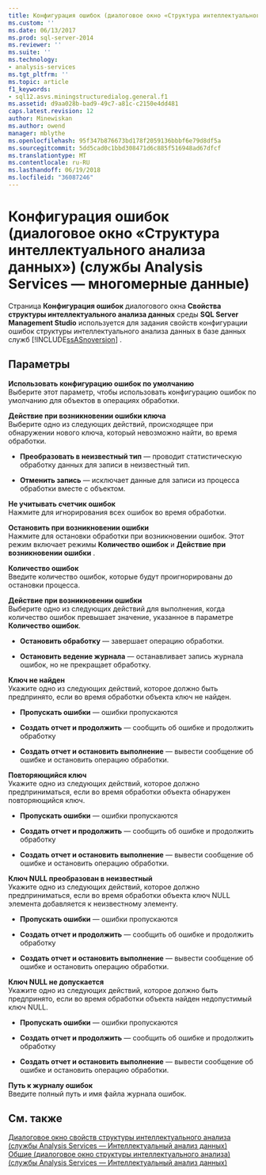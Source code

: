 ```yaml
---
title: Конфигурация ошибок (диалоговое окно «Структура интеллектуального анализа данных») (службы Analysis Services — многомерные данные) | Документы Microsoft
ms.custom: ''
ms.date: 06/13/2017
ms.prod: sql-server-2014
ms.reviewer: ''
ms.suite: ''
ms.technology:
- analysis-services
ms.tgt_pltfrm: ''
ms.topic: article
f1_keywords:
- sql12.asvs.miningstructuredialog.general.f1
ms.assetid: d9aa028b-bad9-49c7-a81c-c2150e4dd481
caps.latest.revision: 12
author: Minewiskan
ms.author: owend
manager: mblythe
ms.openlocfilehash: 95f347b876673bd178f2059136bbbf6e79d8df5a
ms.sourcegitcommit: 5dd5cad0c1bbd308471d6c885f516948ad67dfcf
ms.translationtype: MT
ms.contentlocale: ru-RU
ms.lasthandoff: 06/19/2018
ms.locfileid: "36087246"
---
```

# <a name="error-configuration-mining-structure-dialog-box-analysis-services---multidimensional-data"></a>Конфигурация ошибок (диалоговое окно «Структура интеллектуального анализа данных») (службы Analysis Services — многомерные данные)
  Страница **Конфигурация ошибок** диалогового окна **Свойства структуры интеллектуального анализа данных** среды **SQL Server Management Studio** используется для задания свойств конфигурации ошибок структуры интеллектуального анализа данных в базе данных служб [!INCLUDE[ssASnoversion](../includes/ssasnoversion-md.md)] .  
  
## <a name="options"></a>Параметры  
 **Использовать конфигурацию ошибок по умолчанию**  
 Выберите этот параметр, чтобы использовать конфигурацию ошибок по умолчанию для объектов в операциях обработки.  
  
 **Действие при возникновении ошибки ключа**  
 Выберите одно из следующих действий, происходящее при обнаружении нового ключа, который невозможно найти, во время обработки.  
  
-   **Преобразовать в неизвестный тип** — проводит статистическую обработку данных для записи в неизвестный тип.  
  
-   **Отменить запись** — исключает данные для записи из процесса обработки вместе с объектом.  
  
 **Не учитывать счетчик ошибок**  
 Нажмите для игнорирования всех ошибок во время обработки.  
  
 **Остановить при возникновении ошибки**  
 Нажмите для остановки обработки при возникновении ошибок. Этот режим включает режимы **Количество ошибок** и **Действие при возникновении ошибки** .  
  
 **Количество ошибок**  
 Введите количество ошибок, которые будут проигнорированы до остановки процесса.  
  
 **Действие при возникновении ошибки**  
 Выберите одно из следующих действий для выполнения, когда количество ошибок превышает значение, указанное в параметре **Количество ошибок**.  
  
-   **Остановить обработку** — завершает операцию обработки.  
  
-   **Остановить ведение журнала** — останавливает запись журнала ошибок, но не прекращает обработку.  
  
 **Ключ не найден**  
 Укажите одно из следующих действий, которое должно быть предпринято, если во время обработки объекта ключ не найден.  
  
-   **Пропускать ошибки** — ошибки пропускаются  
  
-   **Создать отчет и продолжить** — сообщить об ошибке и продолжить обработку  
  
-   **Создать отчет и остановить выполнение** — вывести сообщение об ошибке и остановить операцию обработки.  
  
 **Повторяющийся ключ**  
 Укажите одно из следующих действий, которое должно предприниматься, если во время обработки объекта обнаружен повторяющийся ключ.  
  
-   **Пропускать ошибки** — ошибки пропускаются  
  
-   **Создать отчет и продолжить** — сообщить об ошибке и продолжить обработку  
  
-   **Создать отчет и остановить выполнение** — вывести сообщение об ошибке и остановить операцию обработки.  
  
 **Ключ NULL преобразован в неизвестный**  
 Укажите одно из следующих действий, которое должно предприниматься, если во время обработки объекта ключ NULL элемента добавляется к неизвестному элементу.  
  
-   **Пропускать ошибки** — ошибки пропускаются  
  
-   **Создать отчет и продолжить** — сообщить об ошибке и продолжить обработку  
  
-   **Создать отчет и остановить выполнение** — вывести сообщение об ошибке и остановить операцию обработки.  
  
 **Ключ NULL не допускается**  
 Укажите одно из следующих действий, которое должно быть предпринято, если во время обработки объекта найден недопустимый ключ NULL.  
  
-   **Пропускать ошибки** — ошибки пропускаются  
  
-   **Создать отчет и продолжить** — сообщить об ошибке и продолжить обработку  
  
-   **Создать отчет и остановить выполнение** — вывести сообщение об ошибке и остановить операцию обработки.  
  
 **Путь к журналу ошибок**  
 Введите полный путь и имя файла журнала ошибок.  
  
## <a name="see-also"></a>См. также  
 [Диалоговое окно свойств структуры интеллектуального анализа &#40;службы Analysis Services — Интеллектуальный анализ данных&#41;](mining-structure-properties-dialog-analysis-services-data-mining.md)   
 [Общие &#40;диалоговое окно структуры интеллектуального анализа&#41; &#40;службы Analysis Services — Интеллектуальный анализ данных&#41;](general-mining-structure-dialog-box-analysis-services-data-mining.md)  
  
  